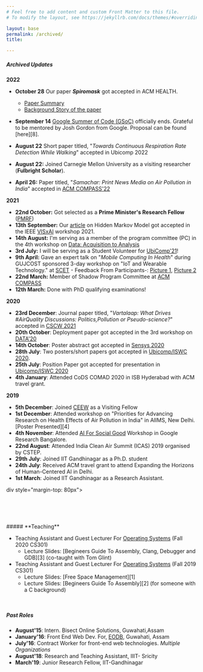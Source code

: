 ```yaml
---
# Feel free to add content and custom Front Matter to this file.
# To modify the layout, see https://jekyllrb.com/docs/themes/#overriding-theme-defaults

layout: base
permalink: /archived/
title: 

---
```


##### **Archived Updates**
**2022**
- **October 28** Our paper _**Spiromask**_ got accepted in ACM HEALTH.
    - [Paper Summary](https://twitter.com/nipun_batra/status/1586205718880739328)
    - [Background Story of the paper](https://twitter.com/rishihere/status/1586521223952928770)

- **September 14** [Google Summer of Code (GSoC)](https://summerofcode.withgoogle.com/) officially ends. Grateful to be mentored by Josh Gordon from Google. Proposal can be found [here][8].
- **August 22** Short paper titled, "*Towards Continuous Respiration Rate Detection While Walking*" accepted in Ubicomp 2022
- **August 22:** Joined Carnegie Mellon University as a visiting researcher (**Fulbright Scholar**).
- **April 26:** Paper titled, "*Samachar: Print News Media on Air Pollution in India*" accepted in [ACM COMPASS'22](https://compass.acm.org/)

**2021**
- **22nd October:** Got selected as a **Prime Minister's Research Fellow** ([PMRF](https://pmrf.in/))
- **13th September:** Our [article](https://nipunbatra.github.io/hmm/) on Hidden Markov Model got accepted in the IEEE [VISxAI](https://visxai.io/) workshop 2021.
- **14th August:** I'm serving as a member of the program committee (PC) in the 4th workshop on [Data: Acquisition to Analysis](https://data-workshop.github.io/DATA2021/)
- **3rd July:** I will be serving as a Student Volunteer for [UbiComp'21](https://ubicomp.org/ubicomp2021/)!
- **9th April:** Gave an expert talk on "*Mobile Computing In Health*" during GUJCOST sponsored 3-day workshop on "IoT and Wearable Technology." at [SCET](https://scet.ac.in/) - Feedback From Participants-: [Picture 1](/images/yay.png), [Picture 2](/images/feedback-scet.png)
- **22nd March:** Member of Shadow Program Committee at [ACM COMPASS](https://compass.acm.org/)
- **12th March:** Done with PhD qualifying examinations!

**2020**
- **23rd December**: Journal paper titled, "*Vartalaap: What Drives #AirQuality Discussions: Politics,Pollution or Pseudo-science?*" accepted in [CSCW 2021](https://cscw.acm.org/2021/)
- **20th October**: Deployment paper got accepted in the 3rd workshop on [DATA'20](https://workshopdata.github.io/DATA2020/)
- **14th October**: Poster abstract got accepted in [Sensys 2020](http://sensys.acm.org/2020/)
- **28th July**: Two posters/short papers got accepted in [Ubicomp/ISWC 2020](http://ubicomp.org/ubicomp2020).
- **25th July**: Position Paper got accepted for presentation in [Ubicomp/ISWC 2020](http://ubicomp.org/ubicomp2020)
- **4th January**: Attended CoDS COMAD 2020 in ISB Hyderabad with ACM travel grant.

**2019**
- **5th December**: Joined [CEEW](https://www.ceew.in) as a Visiting Fellow
- **1st December**: Attended workshop on "Priorities for Advancing Research on Health Effects of Air Pollution in India" in AIIMS, New Delhi. [Poster Presented][4]
- **4th November**: Attended [AI For Social Good](https://sites.google.com/view/aiforsocialgoodworkshop/home) Workshop in Google Research Bangalore.
- **22nd August**: Attended India Clean Air Summit (ICAS) 2019 organised by CSTEP.
- **29th July**: Joined IIT Gandhinagar as a Ph.D. student
- **24th July**: Received ACM travel grant to attend Expanding the Horizons of Human-Centered AI in Delhi.
- **1st March**: Joined IIT Gandhinagar as a Research Assistant.

div style="margin-top: 80px"></div>


<div style="margin-top: 80px"></div>
##### **Teaching**

- Teaching Assistant and Guest Lecturer For [Operating Systems](https://nipunbatra.github.io/os2020/) (Fall 2020 CS301)
	- Lecture Slides: [Begineers Guide To Assembly, Clang, Debugger and GDB][3] (co-taught with Tom Glint)
- Teaching Assistant and Guest Lecturer For [Operating Systems](https://nipunbatra.github.io/os2019/) (Fall 2019 CS301)
	- Lecture Slides: [Free Space Management][1]
	- Lecture Slides: [Begineers Guide To Assembly][2] (for someone with a C background)
<div style="margin-top: 50px"></div>

##### **Past Roles**

- <span class="cat">**August'15**: Intern. Bisect Online Solutions, Guwahati,Assam</span>
- <span class="cat">**January'16**: Front End Web Dev. For, [EODB](http://eodbassam.in), Guwahati, Assam</span>
- <span class="cat">**July'16**: Contract Worker for front-end web technologies. *Multiple Organizations*</span>
- <span class="cat">**August'18**: Research and Teaching Assistant, IIIT- Sricity</span>
- <span class="cat">**March'19**: Junior Research Fellow, IIT-Gandhinagar</span>

